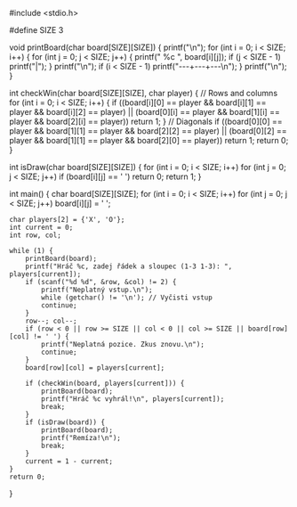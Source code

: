 #include <stdio.h>

#define SIZE 3

void printBoard(char board[SIZE][SIZE]) {
    printf("\n");
    for (int i = 0; i < SIZE; i++) {
        for (int j = 0; j < SIZE; j++) {
            printf(" %c ", board[i][j]);
            if (j < SIZE - 1) printf("|");
        }
        printf("\n");
        if (i < SIZE - 1) printf("---+---+---\n");
    }
    printf("\n");
}

int checkWin(char board[SIZE][SIZE], char player) {
    // Rows and columns
    for (int i = 0; i < SIZE; i++) {
        if ((board[i][0] == player && board[i][1] == player && board[i][2] == player) ||
            (board[0][i] == player && board[1][i] == player && board[2][i] == player))
            return 1;
    }
    // Diagonals
    if ((board[0][0] == player && board[1][1] == player && board[2][2] == player) ||
        (board[0][2] == player && board[1][1] == player && board[2][0] == player))
        return 1;
    return 0;
}

int isDraw(char board[SIZE][SIZE]) {
    for (int i = 0; i < SIZE; i++)
        for (int j = 0; j < SIZE; j++)
            if (board[i][j] == ' ')
                return 0;
    return 1;
}

int main() {
    char board[SIZE][SIZE];
    for (int i = 0; i < SIZE; i++)
        for (int j = 0; j < SIZE; j++)
            board[i][j] = ' ';

    char players[2] = {'X', 'O'};
    int current = 0;
    int row, col;

    while (1) {
        printBoard(board);
        printf("Hráč %c, zadej řádek a sloupec (1-3 1-3): ", players[current]);
        if (scanf("%d %d", &row, &col) != 2) {
            printf("Neplatný vstup.\n");
            while (getchar() != '\n'); // Vyčisti vstup
            continue;
        }
        row--; col--;
        if (row < 0 || row >= SIZE || col < 0 || col >= SIZE || board[row][col] != ' ') {
            printf("Neplatná pozice. Zkus znovu.\n");
            continue;
        }
        board[row][col] = players[current];

        if (checkWin(board, players[current])) {
            printBoard(board);
            printf("Hráč %c vyhrál!\n", players[current]);
            break;
        }
        if (isDraw(board)) {
            printBoard(board);
            printf("Remíza!\n");
            break;
        }
        current = 1 - current;
    }
    return 0;
}
